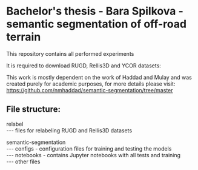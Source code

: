 # Bachelor's thesis - Bara Spilkova - semantic segmentation of off-road terrain
This repository contains all performed experiments  

It is required to download RUGD, Rellis3D and YCOR datasets:  



This work is mostly dependent on the work of Haddad and Mulay and was created purely for academic purposes, for more details please visit:  
https://github.com/nmhaddad/semantic-segmentation/tree/master  


## File structure:  
relabel  
--- files for relabeling RUGD and Rellis3D datasets  
  
semantic-segmentation  
--- configs - configuration files for training and testing the models  
--- notebooks - contains Jupyter notebooks with all tests and training  
--- other files

